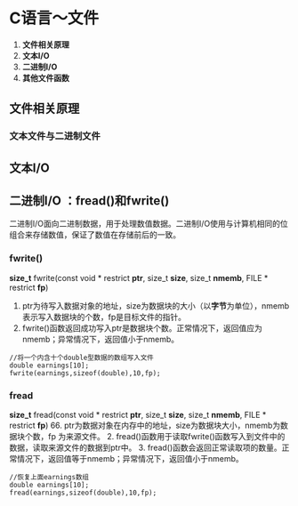 # C语言～文件
1. **文件相关原理**
2. **文本I/O**
3. **二进制I/O**
4. **其他文件函数**
## 文件相关原理
### 文本文件与二进制文件


## 文本I/O

## 二进制I/O ：fread()和fwrite()
二进制I/O面向二进制数据，用于处理数值数据。二进制I/O使用与计算机相同的位组合来存储数值，保证了数值在存储前后的一致。
### fwrite()
 **size_t** fwrite(const void * restrict **ptr**, size_t **size**, size_t **nmemb**, FILE * restrict **fp**)

1. ptr为待写入数据对象的地址，size为数据块的大小（以**字节**为单位），nmemb表示写入数据块的个数，fp是目标文件的指针。
2. fwrite()函数返回成功写入ptr是数据块个数。正常情况下，返回值应为nmemb；异常情况下，返回值小于nmemb。
```
//将一个内含十个double型数据的数组写入文件
double earnings[10];
fwrite(earnings,sizeof(double),10,fp);
```
### fread
**size_t** fread(const void * restrict **ptr**, size_t **size**, size_t **nmemb**, FILE * restrict **fp**)
66. ptr为数据对象在内存中的地址，size为数据块大小，nmemb为数据块个数，fp
为来源文件。
2. fread()函数用于读取fwrite()函数写入到文件中的数据，读取来源文件的数据到ptr中。
3. fread()函数会返回正常读取项的数量。正常情况下，返回值等于nmemb；异常情况下，返回值小于nmemb。

```
//恢复上面earnings数组
double earnings[10];
fread(earnings,sizeof(double),10,fp);
```





